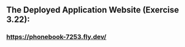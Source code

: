 <h2>The Deployed Application Website (Exercise 3.22):</h2>
<h3>

<strong><a href="https://phonebook-7253.fly.dev/" target="_blank">https://phonebook-7253.fly.dev/</a></h2></strong>

</h3>
